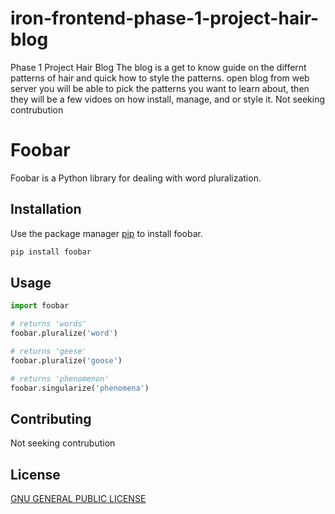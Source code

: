 # iron-frontend-phase-1-project-hair-blog
Phase 1 Project Hair Blog
The blog is a get to know guide on the differnt patterns of hair and quick how to style the patterns. 
open blog from web server
you will be able to pick the patterns you want to learn about, then they will be a few vidoes on how install, manage, and or style it.
Not seeking contrubution


# Foobar

Foobar is a Python library for dealing with word pluralization.

## Installation

Use the package manager [pip](https://pip.pypa.io/en/stable/) to install foobar.

```bash
pip install foobar
```

## Usage

```python
import foobar

# returns 'words'
foobar.pluralize('word')

# returns 'geese'
foobar.pluralize('goose')

# returns 'phenomenon'
foobar.singularize('phenomena')
```

## Contributing

Not seeking contrubution

## License

[GNU GENERAL PUBLIC LICENSE](<https://www.gnu.org/licenses/why-not-lgpl.html>)